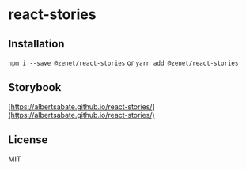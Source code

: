 # react-stories


## Installation

`npm i --save @zenet/react-stories` or `yarn add @zenet/react-stories`


## Storybook
[https://albertsabate.github.io/react-stories/](https://albertsabate.github.io/react-stories/)


## License
MIT
